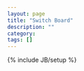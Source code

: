 ```yaml
---
layout: page
title: "Switch Board"
description: ""
category: 
tags: []
---
```

{% include JB/setup %}
